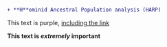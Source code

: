 ```diff
+ **H**ominid Ancestral Population analysis (HARP)
```

<div class="text-purple">
  This text is purple, <a href="#" class="text-inherit">including the link</a>
</div>

**This text is _extremely_ important**
